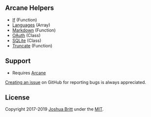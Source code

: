 ## Arcane Helpers

- [If](https://github.com/MEDIA76/arcane-helpers/tree/master/if) (Function)
- [Languages](https://github.com/MEDIA76/arcane-helpers/tree/master/languages) (Array)
- [Markdown](https://github.com/MEDIA76/arcane-helpers/tree/master/markdown) (Function)
- [OAuth](https://github.com/MEDIA76/arcane-helpers/tree/master/oauth) (Class)
- [SQLite](https://github.com/MEDIA76/arcane-helpers/tree/master/sqlite) (Class)
- [Truncate](https://github.com/MEDIA76/arcane-helpers/tree/master/truncate) (Function)

## Support

- Requires [Arcane](https://github.com/MEDIA76/arcane)

[Creating an issue](https://github.com/MEDIA76/arcane-helpers/issues) on GitHub for reporting bugs is always appreciated.

## License

Copyright 2017-2019 [Joshua Britt](https://github.com/capachow) under the [MIT](LICENSE.md).
